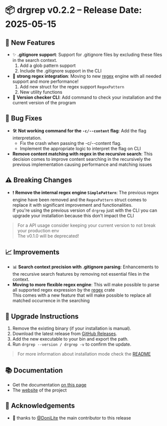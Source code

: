 # 📦 drgrep v0.2.2 – Release Date: 2025-05-15

## 🚀 New Features

- ✨ **.gitignore support**: Support for .gitignore files by excluding these files in the search context.
  1. Add a glob pattern support
  2. Include the .gitignore support in the CLI
- 🚀 **strong regex integration**: Moving to new [regex](https://crates.io/crates/regex) engine with all needed support and more performance!
  1. Add new struct for the regex support `RegexPattern`
  2. New utility functions
- 💯 **Version checker CLI**: Add command to check your installation and the current version of the program

## 🐛 Bug Fixes

- 🛠️ **Not working command for the `-c/--content` flag**: Add the flag interpretation.
  - Fix the crash when passing the -c/--content flag.
  - Implement the appropriate logic to interpret the flag on CLI
- **Remove content matching with regex in the recursive search**: This decision comes to improve content searching in the recursively the previous implementation causing performance and matching issues

## ⚠️ Breaking Changes

- ❗ **Remove the internal regex engine `SimplePattern`**: The previous regex engine have been removed and the `RegexPattern` struct comes to replace it with significant improvement and functionalities.  
If you're using the previous version of `drgrep` just with the CLI you can upgrade your installation because this don't impact the CLI

> For a API usage consider keeping your current version to not break your production env  
The v0.1.0 will be deprecated!

## 📈 Improvements

- 📊 **Search context precision with .gitignore parsing**: Enhancements to the recursive search features by removing not essential files in the context.
- **Moving to more flexible regex engine**: This will make possible to parse all supported regex expression by the [regex](https://crates.io/crates/regex) crate  
This comes with a new feature that will make possible to replace all matched occurrence in the searching

## 🔄 Upgrade Instructions

1. Remove the existing binary (if your installation is manual).
2. Download the latest release from [GitHub Releases](https://github.com/DoniLite/drgrep/releases).
3. Add the new executable to your bin and export the path.
4. Run `drgrep --version / drgrep -v` to confirm the update.

> For more information about installation mode check the [README](https://github.com/DoniLite/drgrep#%EF%B8%8F-installation)

## 📚 Documentation

- Get the documentation [on this page](https://github.com/DoniLite/drgrep#)
- The [website](https://donilite.github.io/drgrep/) of the project

## 🙌 Acknowledgements

- 👏 thanks to [@DoniLite](https://github.com/DoniLite) the main contributor to this release
